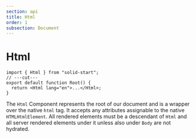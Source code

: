 ```yaml
---
section: api
title: Html
order: 1
subsection: Document
---
```


# Html

```tsx twoslash
import { Html } from "solid-start";
// ---cut---
export default function Root() {
  return <Html lang="en">...</Html>;
}
```

The `Html` Component represents the root of our document and is a wrapper over the native `html` tag. It accepts any attributes assignable to the native `HTMLHtmlElement`. All rendered elements must be a descendant of `Html` and all server rendered elements under it unless also under `Body` are not hydrated.
